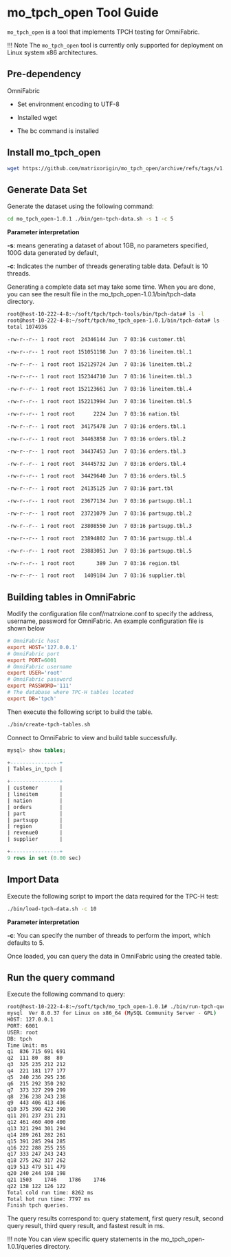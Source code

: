 # mo_tpch_open Tool Guide

`mo_tpch_open` is a tool that implements TPCH testing for OmniFabric.

!!! Note
    The `mo_tpch_open` tool is currently only supported for deployment on Linux system x86 architectures.

## Pre-dependency

OmniFabric

- Set environment encoding to UTF-8

- Installed wget

- The bc command is installed

## Install mo_tpch_open

```bash
wget https://github.com/matrixorigin/mo_tpch_open/archive/refs/tags/v1.0.1.zip unzip v1.0.1.zip
```

## Generate Data Set

Generate the dataset using the following command:

```bash
cd mo_tpch_open-1.0.1 ./bin/gen-tpch-data.sh -s 1 -c 5
```

**Parameter interpretation**

**-s**: means generating a dataset of about 1GB, no parameters specified, 100G data generated by default,

**-c**: Indicates the number of threads generating table data. Default is 10 threads.

Generating a complete data set may take some time. When you are done, you can see the result file in the mo_tpch_open-1.0.1/bin/tpch-data directory.

```bash
root@host-10-222-4-8:~/soft/tpch/tpch-tools/bin/tpch-data# ls -l
root@host-10-222-4-8:~/soft/tpch/mo_tpch_open-1.0.1/bin/tpch-data# ls -l
total 1074936

-rw-r--r-- 1 root root  24346144 Jun  7 03:16 customer.tbl

-rw-r--r-- 1 root root 151051198 Jun  7 03:16 lineitem.tbl.1

-rw-r--r-- 1 root root 152129724 Jun  7 03:16 lineitem.tbl.2

-rw-r--r-- 1 root root 152344710 Jun  7 03:16 lineitem.tbl.3

-rw-r--r-- 1 root root 152123661 Jun  7 03:16 lineitem.tbl.4

-rw-r--r-- 1 root root 152213994 Jun  7 03:16 lineitem.tbl.5

-rw-r--r-- 1 root root      2224 Jun  7 03:16 nation.tbl

-rw-r--r-- 1 root root  34175478 Jun  7 03:16 orders.tbl.1

-rw-r--r-- 1 root root  34463858 Jun  7 03:16 orders.tbl.2

-rw-r--r-- 1 root root  34437453 Jun  7 03:16 orders.tbl.3

-rw-r--r-- 1 root root  34445732 Jun  7 03:16 orders.tbl.4

-rw-r--r-- 1 root root  34429640 Jun  7 03:16 orders.tbl.5

-rw-r--r-- 1 root root  24135125 Jun  7 03:16 part.tbl

-rw-r--r-- 1 root root  23677134 Jun  7 03:16 partsupp.tbl.1

-rw-r--r-- 1 root root  23721079 Jun  7 03:16 partsupp.tbl.2

-rw-r--r-- 1 root root  23808550 Jun  7 03:16 partsupp.tbl.3

-rw-r--r-- 1 root root  23894802 Jun  7 03:16 partsupp.tbl.4

-rw-r--r-- 1 root root  23883051 Jun  7 03:16 partsupp.tbl.5

-rw-r--r-- 1 root root       389 Jun  7 03:16 region.tbl

-rw-r--r-- 1 root root   1409184 Jun  7 03:16 supplier.tbl
```

## Building tables in OmniFabric

Modify the configuration file conf/matrxione.conf to specify the address, username, password for OmniFabric. An example configuration file is shown below

```conf
# OmniFabric host
export HOST='127.0.0.1'
# OmniFabric port
export PORT=6001
# OmniFabric username
export USER='root'
# OmniFabric password
export PASSWORD='111'
# The database where TPC-H tables located
export DB='tpch'
```

Then execute the following script to build the table.

```bash
./bin/create-tpch-tables.sh
```

Connect to OmniFabric to view and build table successfully.

```sql
mysql> show tables;

+----------------+
| Tables_in_tpch |

+----------------+
| customer       |
| lineitem       |
| nation         |
| orders         |
| part           |
| partsupp       |
| region         |
| revenue0       |
| supplier       |

+----------------+
9 rows in set (0.00 sec)
```

## Import Data

Execute the following script to import the data required for the TPC-H test:

```bash
./bin/load-tpch-data.sh -c 10
```

**Parameter interpretation**

**-c**: You can specify the number of threads to perform the import, which defaults to 5.

Once loaded, you can query the data in OmniFabric using the created table.

## Run the query command

Execute the following command to query:

```bash
root@host-10-222-4-8:~/soft/tpch/mo_tpch_open-1.0.1# ./bin/run-tpch-queries.sh
mysql  Ver 8.0.37 for Linux on x86_64 (MySQL Community Server - GPL)
HOST: 127.0.0.1
PORT: 6001
USER: root
DB: tpch
Time Unit: ms
q1	836	715	691	691
q2	111	80	88	80
q3	325	235	212	212
q4	221	181	177	177
q5	240	236	295	236
q6	215	292	350	292
q7	373	327	299	299
q8	236	238	243	238
q9	443	406	413	406
q10	375	390	422	390
q11	201	237	231	231
q12	461	460	400	400
q13	321	294	301	294
q14	289	261	282	261
q15	391	285	294	285
q16	222	288	255	255
q17	333	247	243	243
q18	275	262	317	262
q19	513	479	511	479
q20	240	244	198	198
q21	1503	1746	1786	1746
q22	138	122	126	122
Total cold run time: 8262 ms
Total hot run time: 7797 ms
Finish tpch queries.
```

The query results correspond to: query statement, first query result, second query result, third query result, and fastest result in ms.

!!! note
    You can view specific query statements in the mo_tpch_open-1.0.1/queries directory.
